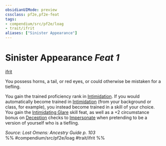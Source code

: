 ```yaml
---
obsidianUIMode: preview
cssclass: pf2e,pf2e-feat
tags:
- compendium/src/pf2e/loag
- trait/ifrit
aliases: ["Sinister Appearance"]
---
```

# Sinister Appearance  *Feat 1*  
[ifrit](../../rules/traits/ifrit-b2.md)  


You possess horns, a tail, or red eyes, or could otherwise be mistaken for a tiefling.

You gain the trained proficiency rank in [Intimidation](../skills.md#Intimidation). If you would automatically become trained in [Intimidation](../skills.md#Intimidation) (from your background or class, for example), you instead become trained in a skill of your choice. You gain the [Intimidating Glare](intimidating-glare.md) skill feat, as well as a +2 circumstance bonus on [Deception](../skills.md#Deception) checks to [Impersonate](../../rules/actions/impersonate.md) when pretending to be a version of yourself who is a tiefling.

*Source: Lost Omens: Ancestry Guide p. 103*  
%% #compendium/src/pf2e/loag #trait/ifrit %%